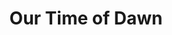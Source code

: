 --- 
title: "Our Time of Dawn"
publishdate: "2019-7-13T16:48:46+02:00"
src: "https://365manga.net/manga/our-time-of-dawn"
image: "https://data.365manga.net/images/thumbnails/15736-our-time-of-dawn.jpg"
description: "When Yukiya's family begins to fall apart, who is the that will save him?"
---